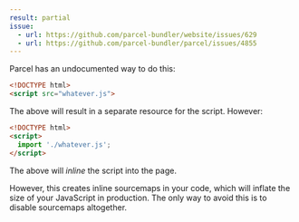 ```yaml
---
result: partial
issue:
  - url: https://github.com/parcel-bundler/website/issues/629
  - url: https://github.com/parcel-bundler/parcel/issues/4855
---
```


Parcel has an undocumented way to do this:

```html
<!DOCTYPE html>
<script src="whatever.js">
```

The above will result in a separate resource for the script. However:

```html
<!DOCTYPE html>
<script>
  import './whatever.js';
</script>
```

The above will _inline_ the script into the page.

However, this creates inline sourcemaps in your code, which will inflate the size of your JavaScript in production. The only way to avoid this is to disable sourcemaps altogether.
